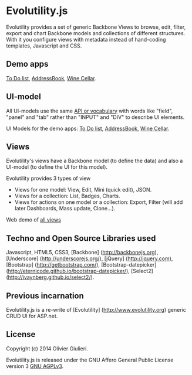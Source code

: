 # Evolutility.js

Evolutility provides a set of generic Backbone Views to browse, edit, filter, export and chart Backbone models and collections of different structures.
With it you configure views with metadata instead of hand-coding templates, Javascript and CSS.

## Demo apps

[To Do list](http://evoluteur.github.io/evolutility/demo/todo.html),
[AddressBook](http://evoluteur.github.io/evolutility/demo/contact.html),
[Wine Cellar](http://evoluteur.github.io/evolutility/demo/winecellar.html).

## UI-model

All UI-models use the same [API or vocabulary](http://evoluteur.github.io/evolutility/doc/ui-model.html) with words like "field", "panel" and "tab" rather than "INPUT" and "DIV" to describe UI elements.

UI Models for the demo apps:
[To Do list](http://github.com/evoluteur/evolutility/blob/master/js/ui-models/apps/todo.js),
[AddressBook](http://github.com/evoluteur/evolutility/blob/master/js/ui-models/apps/contacts.js),
[Wine Cellar](http://github.com/evoluteur/evolutility/blob/master/js/ui-models/apps/winecellar.js).

## Views

Evolutility's views have a Backbone model (to define the data) and also a UI-model (to define the UI for this model).

Evolutility provides 3 types of view
* Views for one model: View, Edit, Mini (quick edit), JSON.
* Views for a collection: List, Badges, Charts.
* Views for actions on one model or a collection: Export, Filter (will add later Dashboards, Mass update, Clone...).

Web demo of [all views](http://evoluteur.github.io/evolutility/index.html)

## Techno and Open Source Libraries used

Javascript, HTML5, CSS3,
[Backbone] (http://backbonejs.org),
[Underscore] (http://underscorejs.org/),
[jQuery] (http://jquery.com),
[Bootstrap] (http://getbootstrap.com/),
[Bootstrap-datepicker] (http://eternicode.github.io/bootstrap-datepicker/),
[Select2] (http://ivaynberg.github.io/select2/).

## Previous incarnation

Evolutility.js is a re-write of [Evolutility] (http://www.evolutility.org) generic CRUD UI for ASP.net.


## License

Copyright (c) 2014 Olivier Giulieri.

Evolutility.js is released under the GNU Affero General Public License version 3 [GNU AGPLv3](http://www.gnu.org/licenses/agpl-3.0.html).

